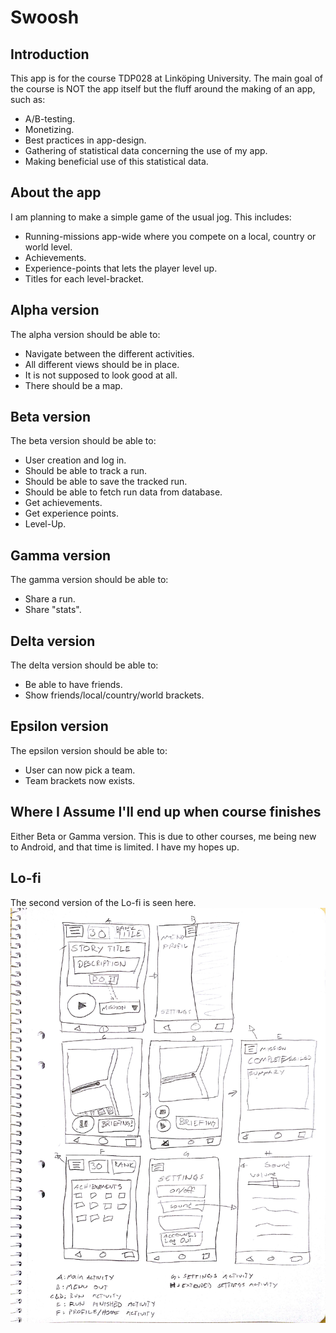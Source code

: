 # Swoosh

## Introduction
This app is for the course TDP028 at Linköping University.
The main goal of the course is NOT the app itself but the fluff around the making of an app, such as:
* A/B-testing.
* Monetizing.
* Best practices in app-design.
* Gathering of statistical data concerning the use of my app.
* Making beneficial use of this statistical data.

## About the app
I am planning to make a simple game of the usual jog.
This includes:
* Running-missions app-wide where you compete on a local, country or world level.
* Achievements.
* Experience-points that lets the player level up.
* Titles for each level-bracket.

## Alpha version
The alpha version should be able to:
* Navigate between the different activities.
* All different views should be in place.
* It is not supposed to look good at all.
* There should be a map.

## Beta version
The beta version should be able to:
* User creation and log in.
* Should be able to track a run.
* Should be able to save the tracked run.
* Should be able to fetch run data from database.
* Get achievements.
* Get experience points.
* Level-Up.

## Gamma version
The gamma version should be able to:
* Share a run.
* Share "stats".

## Delta version
The delta version should be able to:
* Be able to have friends.
* Show friends/local/country/world brackets.

## Epsilon version
The epsilon version should be able to:
* User can now pick a team.
* Team brackets now exists.

## Where I Assume I'll end up when course finishes
Either Beta or Gamma version. This is due to other courses, me being new to Android, and that time is limited.
I have my hopes up.

## Lo-fi
The second version of the Lo-fi is seen here.
![](Lofi/Lofiv2.jpg)
